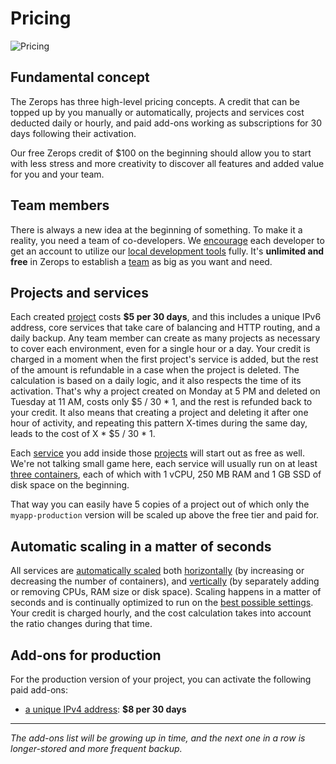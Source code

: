 # Pricing

![Pricing](/pricing.png "Pricing")

## Fundamental concept

The Zerops has three high-level pricing concepts. A credit that can be topped up by you manually or automatically, projects and services cost deducted daily or hourly, and paid add-ons working as subscriptions for 30 days following their activation.

Our free Zerops credit of \$100 on the beginning should allow you to start with less stress and more creativity to discover all features and added value for you and your team.

## Team members

There is always a new idea at the beginning of something. To make it a reality, you need a team of co-developers. We [encourage](/documentation/overview/made-for-developers.html#each-developer-should-have-his-own-account-no-artificial-pricing-boosting) each developer to get an account to utilize our [local development tools](/documentation/cli/vpn.html) fully. It's **unlimited and free** in Zerops to establish a [team](/documentation/overview/users.html#your-account) as big as you want and need.

## Projects and services

Each created [project](/documentation/overview/projects-and-services-structure.html#project) costs **\$5 per 30 days**, and this includes a unique IPv6 address, core services that take care of balancing and HTTP routing, and a daily backup. Any team member can create as many projects as necessary to cover each environment, even for a single hour or a day. Your credit is charged in a moment when the first project's service is added, but the rest of the amount is refundable in a case when the project is deleted. The calculation is based on a daily logic, and it also respects the time of its activation. That's why a project created on Monday at 5 PM and deleted on Tuesday at 11 AM, costs only \$5 / 30 \* 1, and the rest is refunded back to your credit. It also means that creating a project and deleting it after one hour of activity, and repeating this pattern X-times during the same day, leads to the cost of X \* \$5 / 30 * 1.

Each [service](/documentation/overview/projects-and-services-structure.html#service) you add inside those [projects](/documentation/overview/projects-and-services-structure.html#project) will start out as free as well. We're not talking small game here, each service will usually run on at least [three containers](/documentation/ha/why-should-i-want-high-availability.html), each of which with 1 vCPU, 250 MB RAM and 1 GB SSD of disk space on the beginning.

That way you can easily have 5 copies of a project out of which only the `myapp-production` version will be scaled up above the free tier and paid for.

## Automatic scaling in a matter of seconds

All services are [automatically scaled](/documentation/automatic-scaling/how-automatic-scaling-works.html) both [horizontally](/documentation/automatic-scaling/how-automatic-scaling-works.html#horizontal-scaling) (by increasing or decreasing the number of containers), and [vertically](/documentation/automatic-scaling/how-automatic-scaling-works.html#vertical-scaling) (by separately adding or removing CPUs, RAM size or disk space). Scaling happens in a matter of seconds and is continually optimized to run on the [best possible settings](/documentation/automatic-scaling/how-automatic-scaling-works.html#performance-tunning). Your credit is charged hourly, and the cost calculation takes into account the ratio changes during that time.

## Add-ons for production

For the production version of your project, you can activate the following paid add-ons:

- [a unique IPv4 address](/documentation/routing/unique-ipv4-ipv6-addresses.html): **\$8 per 30 days**

___
*The add-ons list will be growing up in time, and the next one in a row is longer-stored and more frequent backup.*
